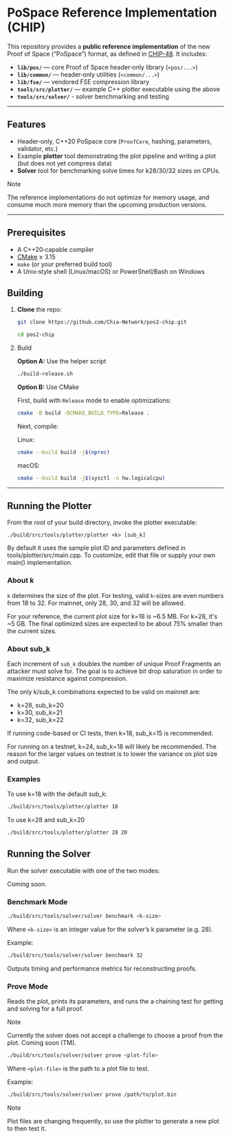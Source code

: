 # PoSpace Reference Implementation (CHIP)

This repository provides a **public reference implementation** of the new Proof of Space (“PoSpace”) format, as defined in [CHIP-48](https://github.com/Chia-Network/chips/pull/160). It includes:

- **`lib/pos/`** — core Proof of Space header‑only library (`<pos/...>`)
- **`lib/common/`** — header‑only utilities (`<common/...>`)
- **`lib/fse/`** — vendored FSE compression library
- **`tools/src/plotter/`** — example C++ plotter executable using the above
- **`tools/src/solver/`** - solver benchmarking and testing

---

## Features

- Header‑only, C++20 PoSpace core (`ProofCore`, hashing, parameters, validator, etc.)
- Example **plotter** tool demonstrating the plot pipeline and writing a plot (but does not yet compress data)
- **Solver** tool for benchmarking solve times for k28/30/32 sizes on CPUs.

> [!NOTE]
> The reference implementations do not optimize for memory usage, and consume much more memory than the upcoming production versions.

---

## Prerequisites

- A C++20‑capable compiler
- [CMake](https://cmake.org/) ≥ 3.15
- `make` (or your preferred build tool)
- A Unix‑style shell (Linux/macOS) or PowerShell/Bash on Windows

## Building

1. **Clone** the repo:
   ```bash
   git clone https://github.com/Chia-Network/pos2-chip.git
   ```
   ```bash
   cd pos2-chip
   ```

2. Build

   **Option A:** Use the helper script
   ```bash
   ./build-release.sh
   ```

   **Option B:** Use CMake
   
   First, build with `Release` mode to enable optimizations:
   ```bash
   cmake -B build -DCMAKE_BUILD_TYPE=Release .
   ```
   
   Next, compile:
   
   Linux:
   ```bash
   cmake --build build -j$(nproc)
   ```

   macOS:
   ```bash
   cmake --build build -j$(sysctl -n hw.logicalcpu)
   ```
---

## Running the Plotter

From the root of your build directory, invoke the plotter executable:

```
./build/src/tools/plotter/plotter <k> [sub_k]
```

By default it uses the sample plot ID and parameters defined in tools/plotter/src/main.cpp. To customize, edit that file or supply your own main() implementation.

### About k

`k` determines the size of the plot. For testing, valid `k`-sizes are even numbers from 18 to 32. For mainnet, only 28, 30, and 32 will be allowed.

For your reference, the current plot size for k=18 is ~6.5 MB. For k=28, it's ~5 GB. The final optimized sizes are expected to be about 75% smaller than the current sizes.

### About sub_k

Each increment of `sub_k` doubles the number of unique Proof Fragments an attacker must solve for. The goal is to achieve bit drop saturation in order to maximize resistance against compression.

The only k/sub_k combinations expected to be valid on mainnet are:
* k=28, sub_k=20
* k=30, sub_k=21
* k=32, sub_k=22

If running code-based or CI tests, then k=18, sub_k=15 is recommended.

For running on a testnet, k=24, sub_k=18 will likely be recommended. The reason for the larger values on testnet is to lower the variance on plot size and output.

### Examples

To use k=18 with the default sub_k:
```bash
./build/src/tools/plotter/plotter 18
```

To use k=28 and sub_k=20
```bash
./build/src/tools/plotter/plotter 28 20
```

## Running the Solver

Run the solver executable with one of the two modes:

Coming soon.

### Benchmark Mode

```bash
./build/src/tools/solver/solver benchmark <k-size>
```

Where `<k-size>` is an integer value for the solver’s k parameter (e.g. 28).

Example:
```bash
./build/src/tools/solver/solver benchmark 32
```

Outputs timing and performance metrics for reconstructing proofs.

### Prove Mode

Reads the plot, prints its parameters, and runs the a chaining test for getting and solving for a full proof.

> [!NOTE]
> Currently the solver does not accept a challenge to choose a proof from the plot. Coming soon (TM).

```bash
./build/src/tools/solver/solver prove <plot-file>
```

Where `<plot-file>` is the path to a plot file to test.

Example:

```bash
./build/src/tools/solver/solver prove /path/to/plot.bin
```

> [!NOTE]
> Plot files are changing frequently, so use the plotter to generate a new plot to then test it.
